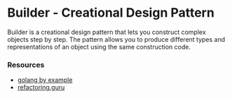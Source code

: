 # Builder - Creational Design Pattern

Builder is a creational design pattern that lets you construct complex objects step by step. The pattern allows you to produce different types and representations of an object using the same construction code.

### Resources
- [golang by example](https://golangbyexample.com/builder-pattern-golang)
- [refactoring.guru](https://refactoring.guru/design-patterns/builder)
